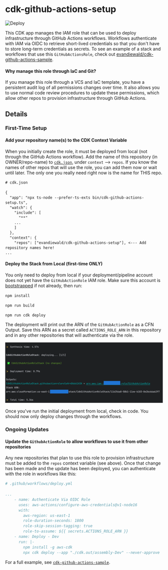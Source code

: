 # cdk-github-actions-setup

![Deploy](https://github.com/evandiewald/cdk-github-actions-setup/actions/workflows/deploy.yml/badge.svg)

This CDK app manages the IAM role that can be used to deploy infrastructure through GitHub Actions workflows. Workflows authenticate with IAM via OIDC to retrieve short-lived credentials so that you don't have to store long-term credentials as secrets. To see an example of a stack and workflows that use this `GitHubActionsRole`, check out [evandiewald/cdk-github-actions-sample](https://github.com/evandiewald/cdk-github-actions-sample.git).

#### Why manage this role through IaC and Git?

If you manage this role through a VCS and IaC template, you have a persistent audit log of all permissions changes over time. It also allows you to use normal code review procedures to update these permissions, which allow other repos to provision infrastructure through GitHub Actions.

## Details

### First-Time Setup

#### Add your repository name(s) to the CDK Context Variable

When you initially create the role, it must be deployed from local (not through the GitHub Actions workflow). Add the name of this repository (in OWNER/repo-name) to [`cdk.json`](cdk.json), under `context` --> `repos`. If you know the names of other repos that will use the role, you can add them now or wait until later. The only one you really need right now is the name for THIS repo.

```
# cdk.json

{
  "app": "npx ts-node --prefer-ts-exts bin/cdk-github-actions-setup.ts",
  "watch": {
    "include": [
      "**"
    ...
    ]
  },
  "context": {
    "repos": ["evandiewald/cdk-github-actions-setup"], <--- Add repository names here!
...
```

#### Deploy the Stack from Local (first-time ONLY)

You only need to deploy from local if your deployment/pipeline account does not yet have the `GitHubActionRole` IAM role. Make sure this account is [bootstrapped](https://docs.aws.amazon.com/cdk/v2/guide/bootstrapping.html) if not already, then run:

`npm install`

`npm run build`

`npm run cdk deploy`

The deployment will print out the ARN of the `GitHubActionRole` as a CFN Output. Save this ARN as a secret called `ACTIONS_ROLE_ARN` in this repository and in any other repositories that will authenticate via the role.

![Role ARN CFN Output](static/role-arn-output.png)

Once you've run the initial deployment from local, check in code. You should now only deploy changes through the workflows.

### Ongoing Updates

#### Update the `GithubActionRole` to allow workflows to use it from other repositories

Any new repositories that plan to use this role to provision infrastructure must be added to the `repos` context variable (see above). Once that change has been made and the update has been deployed, you can authenticate with the role in workflows like this:

```yaml
# .github/workflows/deploy.yml

...
    - name: Authenticate Via OIDC Role
      uses: aws-actions/configure-aws-credentials@v1-node16
      with:
        aws-region: us-east-1
        role-duration-seconds: 1800
        role-skip-session-tagging: true
        role-to-assume: ${{ secrets.ACTIONS_ROLE_ARN }}
    - name: Deploy - Dev
      run: |-
        npm install -g aws-cdk
        npx cdk deploy --app "./cdk.out/assembly-Dev" --never-approve
```

For a full example, see [`cdk-github-actions-sample`](https://github.com/evandiewald/cdk-github-actions-sample/blob/main/.github/workflows/deploy-dev-staging.yml).

